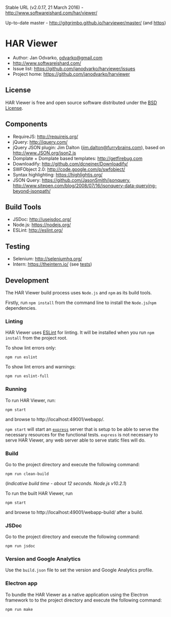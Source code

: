 Stable URL (v2.0.17, 21 March 2016) - http://www.softwareishard.com/har/viewer/

Up-to-date master - http://gitgrimbo.github.io/harviewer/master/ (and [https](https://gitgrimbo.github.io/harviewer/master/))

# HAR Viewer

* Author: Jan Odvarko, odvarko@gmail.com
* http://www.softwareishard.com/
* Issue list: https://github.com/janodvarko/harviewer/issues
* Project home: https://github.com/janodvarko/harviewer

## License

HAR Viewer is free and open source software distributed under the [BSD License](https://github.com/janodvarko/harviewer/blob/master/webapp/license.txt).

## Components

* RequireJS: http://requirejs.org/
* jQuery: http://jquery.com/
* jQuery JSON plugin: Jim Dalton (jim.dalton@furrybrains.com), based on http://www.JSON.org/json2.js
* Domplate + Domplate based templates: http://getfirebug.com
* Downloadify: http://github.com/dcneiner/Downloadify/
* SWFObject 2.0: http://code.google.com/p/swfobject/
* Syntax highlighting: https://highlightjs.org/
* JSON Query: https://github.com/JasonSmith/jsonquery, http://www.sitepen.com/blog/2008/07/16/jsonquery-data-querying-beyond-jsonpath/

## Build Tools

* JSDoc: http://usejsdoc.org/
* Node.js: https://nodejs.org/
* ESLint: http://eslint.org/

## Testing

* Selenium: http://seleniumhq.org/
* Intern: https://theintern.io/ (see [tests](tests/))

## Development

The HAR Viewer build process uses `Node.js` and `npm` as its build tools.

Firstly, run `npm install` from the command line to install the `Node.js`/`npm` dependencies.

### Linting

HAR Viewer uses [ESLint](http://eslint.org/) for linting.  It will be installed when you run `npm install` from the project root.

To show lint errors only:

    npm run eslint

To show lint errors and warnings:

    npm run eslint-full

### Running

To run HAR Viewer, run:

    npm start

and browse to http://localhost:49001/webapp/.

`npm start` will start an [`express`](https://expressjs.com/) server that is setup to be able to serve the necessary resources for the functional tests. `express` is not necessary to serve HAR Viewer, any web server able to serve static files will do.

### Build

Go to the project directory and execute the following command:

`npm run clean-build`

(*Indicative build time - about 12 seconds.  Node.js v10.2.1*)

To run the built HAR Viewer, run

    npm start

and browse to http://localhost:49001/webapp-build/ after a build.

### JSDoc

Go to the project directory and execute the following command:

`npm run jsdoc`

### Version and Google Analytics

Use the `build.json` file to set the version and Google Analytics profile.

### Electron app

To bundle the HAR Viewer as a native application using the Electron framework
to to the project directory and execute the following command:

`npm run make`
